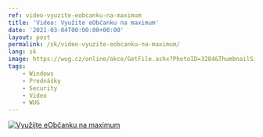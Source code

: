 ```yaml
---
ref: video-vyuzite-eobcanku-na-maximum
title: 'Video: Využite eObčanku na maximum'
date: '2021-03-04T00:00:00+00:00'
layout: post
permalink: /sk/video-vyuzite-eobcanku-na-maximum/
lang: sk
image: https://wug.cz/online/akce/GetFile.ashx?PhotoID=3284&ThumbnailSizeName=detail
tags:
    - Windows
    - Prednášky
    - Security
    - Video
    - WUG
---
```


<!--more-->

[![Využijte eObčanku na maximum](https://wug.cz/online/akce/GetFile.ashx?PhotoID=3284&ThumbnailSizeName=detail)](https://wug.cz/zaznamy/707-Vyuzijte-eObcanku-na-maximum)
